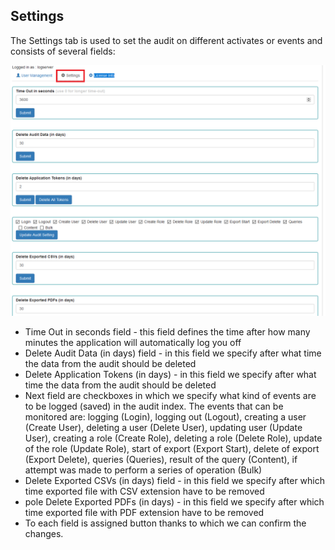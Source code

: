 Settings
--------

The Settings tab is used to set the audit on different activates or events 
and consists of several fields:

![](/./media/media/image60_js.png)

-   Time Out in seconds field - this field defines the time after how
    many minutes the application will automatically log you off
-   Delete Audit Data (in days) field - in this field we specify after
    what time the data from the audit should be deleted
-   Delete Application Tokens (in days) - in this field we specify
    after what time the data from the audit should be deleted
-   Next field are checkboxes in which we specify what kind of events
    are to be logged (saved) in the audit index. The events that can be
    monitored are: logging (Login), logging out (Logout), creating a
    user (Create User), deleting a user (Delete User), updating user
    (Update User), creating a role (Create Role), deleting a role
    (Delete Role), update of the role (Update Role), start of export
    (Export Start), delete of export (Export Delete), queries (Queries),
    result of the query (Content), if attempt was made to perform a
    series of operation (Bulk)
-   Delete Exported CSVs (in days) field - in this field we specify
    after which time exported file with CSV extension have to be removed
-   pole Delete Exported PDFs (in days) - in this field we specify
    after which time exported file with PDF extension have to be removed
-   To each field is assigned button thanks to which we can confirm the
    changes.
